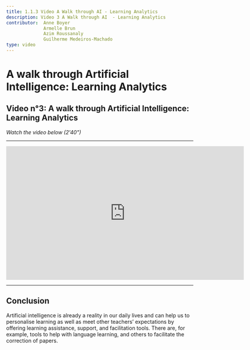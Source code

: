```yaml
---
title: 1.1.3 Video A Walk through AI - Learning Analytics
description: Video 3 A Walk through AI  - Learning Analytics
contributor:  Anne Boyer
              Armelle Brun
              Azim Roussanaly
              Guilherme Medeiros-Machado
type: video
---
```


# A walk through Artificial Intelligence: Learning Analytics
## Video n°3: A walk through Artificial Intelligence: Learning Analytics
*Watch the video below (2'40")*


----------
<center><iframe width="640" height="360" src="https://www.youtube.com/embed/Mg8lwfRMEbI?rel=0&showinfo=0&cc_load_policy=1&hl=fr&modestbranding=1" frameborder="0" allowfullscreen></iframe></center>

-----------

## Conclusion
Artificial intelligence is already a reality in our daily lives and can help us to personalise learning as well as meet other teachers’ expectations by offering learning assistance, support, and facilitation tools. There are, for example, tools to help with language learning, and others to facilitate the correction of papers.
